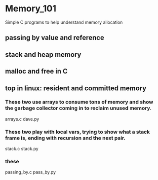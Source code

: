 # Memory_101
Simple C programs to help understand memory allocation


## passing by value and reference

## stack and heap memory

## malloc and free in C

## top in linux: resident and committed memory

### These two use arrays to consume tons of memory and show the garbage collector coming in to reclaim unused memory.
arrays.c
dave.py


### These two play with local vars, trying to show what a stack frame is, ending with recursion and the next pair.
stack.c
stack.py

### these 
passing_by.c
pass_by.py
